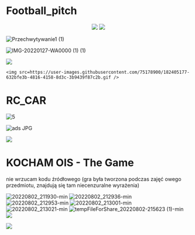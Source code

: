 # Football_pitch

<p align="center">
 <img src="https://user-images.githubusercontent.com/75178900/182405151-e6489fe8-84bf-400e-88a6-e2b2564a4807.JPG" />
 <img src=https://user-images.githubusercontent.com/75178900/182405151-e6489fe8-84bf-400e-88a6-e2b2564a4807.JPG />

![Przechwytywanie1 (1)](https://user-images.githubusercontent.com/75178900/182405856-445ab393-b713-4ff7-b1df-1007b6834dbe.JPG)

![IMG-20220127-WA0000 (1) (1)](https://user-images.githubusercontent.com/75178900/182405400-5dcdbeb9-62e5-41b9-9f8f-a703578a88fc.jpeg)

  
   <img src=https://user-images.githubusercontent.com/75178900/182405177-632bfe3b-4816-4158-8d3c-3b9439f87c2b.gif />

    
    <img src=https://user-images.githubusercontent.com/75178900/182405177-632bfe3b-4816-4158-8d3c-3b9439f87c2b.gif />



 
 
 
# RC_CAR

![5](https://user-images.githubusercontent.com/75178900/182406383-0a1250ff-fda1-4541-91dd-29beeeb4c8e3.jpg)

![ads JPG](https://user-images.githubusercontent.com/75178900/182407249-fd48172b-7ddd-4b69-b19d-3f23012c4042.jpeg)

<img src=https://user-images.githubusercontent.com/75178900/182406412-f80aa433-94b6-430f-a48d-e4ba7ceb1c34.gif />




# KOCHAM OIS - The Game
nie wrzucam kodu źródłowego (gra była tworzona podczas zajęć owego przedmiotu, znajdują się tam niecenzuralne wyrażenia)

![20220802_211930-min](https://user-images.githubusercontent.com/75178900/182470667-446164c1-0e30-41a7-bff9-aa88bbc368c3.jpg)
![20220802_212936-min](https://user-images.githubusercontent.com/75178900/182470675-8c06434c-a56a-4bd9-8385-7575aa91c40b.jpg)
![20220802_212953-min](https://user-images.githubusercontent.com/75178900/182470683-a8f1d2fd-ffa7-4b43-8f33-3d81a475382e.jpg)
![20220802_213001-min](https://user-images.githubusercontent.com/75178900/182470689-a0910568-f5c2-40d9-91bf-d794b41c766e.jpg)
![20220802_213021-min](https://user-images.githubusercontent.com/75178900/182470704-14eac2da-b4bb-4f27-98f2-2cb47922add3.jpg)
![tempFileForShare_20220802-215623 (1)-min](https://user-images.githubusercontent.com/75178900/182471005-faaece05-fb49-403a-9232-86e7663e12d8.jpg)
  <img src=https://user-images.githubusercontent.com/75178900/182470720-edce1ac8-6626-4b22-94dc-c1d12b13de84.gif />

  <img src=https://user-images.githubusercontent.com/75178900/182470801-c8f8647f-3c78-4981-9953-1d820a03b24b.gif />


</p>
